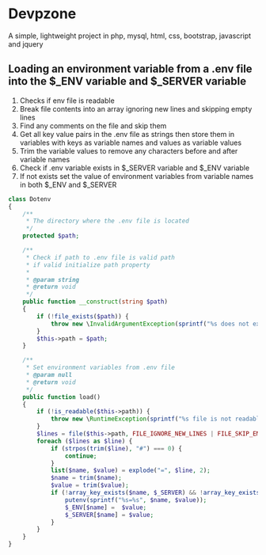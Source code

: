# Devpzone

A simple, lightweight project in php, mysql, html, css, bootstrap, javascript and jquery

## Loading an environment variable from a .env file into the $\_ENV variable and $\_SERVER variable

1. Checks if env file is readable
2. Break file contents into an array ignoring new lines
   and skipping empty lines
3. Find any comments on the file and skip them
4. Get all key value pairs in the .env file as strings
   then store them in variables with keys as variable names
   and values as variable values
5. Trim the variable values to remove any characters before
   and after variable names
6. Check if .env variable exists in $\_SERVER variable
   and $\_ENV variable
7. If not exists set the value of environment variables
   from variable names in both $\_ENV and $\_SERVER

```php
class Dotenv
{
    /**
     * The directory where the .env file is located
     */
    protected $path;

    /**
     * Check if path to .env file is valid path
     * if valid initialize path property
     *
     * @param string
     * @return void
     */
    public function __construct(string $path)
    {
        if (!file_exists($path)) {
            throw new \InvalidArgumentException(sprintf("%s does not exist", $path));
        }
        $this->path = $path;
    }

    /**
     * Set environment variables from .env file
     * @param null
     * @return void
     */
    public function load()
    {
        if (!is_readable($this->path)) {
            throw new \RuntimeException(sprintf("%s file is not readable", $this->path));
        }
        $lines = file($this->path, FILE_IGNORE_NEW_LINES | FILE_SKIP_EMPTY_LINES);
        foreach ($lines as $line) {
            if (strpos(trim($line), "#") === 0) {
                continue;
            }
            list($name, $value) = explode("=", $line, 2);
            $name = trim($name);
            $value = trim($value);
            if (!array_key_exists($name, $_SERVER) && !array_key_exists($name, $_ENV)) {
                putenv(sprintf("%s=%s", $name, $value));
                $_ENV[$name] =  $value;
                $_SERVER[$name] = $value;
            }
        }
    }
}
```
